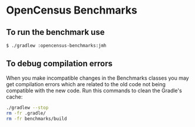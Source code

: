# OpenCensus Benchmarks

## To run the benchmark use

```
$ ./gradlew :opencensus-benchmarks:jmh
```

## To debug compilation errors
When you make incompatible changes in the Benchmarks classes you may get compilation errors which
are related to the old code not being compatible with the new code. Run this commands to clean 
the Gradle's cache:
```bash
./gradlew --stop
rm -fr .gradle/
rm -fr benchmarks/build
```